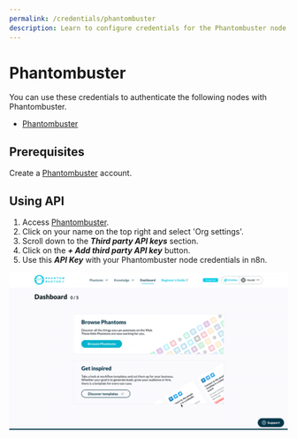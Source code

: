 ```yaml
---
permalink: /credentials/phantombuster
description: Learn to configure credentials for the Phantombuster node in n8n
---
```


# Phantombuster

You can use these credentials to authenticate the following nodes with Phantombuster.
- [Phantombuster](../../nodes-library/nodes/Phantombuster/README.md)

## Prerequisites

Create a [Phantombuster](https://www.phantombuster.com/) account.

## Using API

1. Access [Phantombuster](https://phantombuster.com/).
2. Click on your name on the top right and select 'Org settings'.
3. Scroll down to the ***Third party API keys*** section.
4. Click on the ***+ Add third party API key*** button.
5. Use this ***API Key*** with your Phantombuster node credentials in n8n.

![Getting Phantombuster credentials](./using-api.gif)
